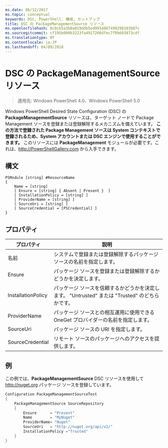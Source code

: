 ```yaml
---
ms.date: 06/12/2017
ms.topic: conceptual
keywords: DSC, PowerShell, 構成, セットアップ
title: DSC の PackageManagementSource リソース
ms.openlocfilehash: 8c0cb5a3b0a019ddb5ed995406f499298103b07c
ms.sourcegitcommit: cf195b090b3223fa4917206dfec7f0b603873cdf
ms.translationtype: HT
ms.contentlocale: ja-JP
ms.lasthandoff: 04/09/2018
---
```

# <a name="dsc-packagemanagementsource-resource"></a>DSC の PackageManagementSource リソース

> 適用先: Windows PowerShell 4.0、Windows PowerShell 5.0

Windows PowerShell Desired State Configuration (DSC) の **PackageManagementSource** リソースは、ターゲット ノードで Package Management ソースを登録または登録解除するメカニズムを備えています。 **この方法で登録された Package Management ソースは System コンテキストで登録されるため、System アカウントまたは DSC エンジンで使用することができます。** このリソースには **PackageManagement** モジュールが必要です。これは、http://PowerShellGallery.com から入手できます。

## <a name="syntax"></a>構文

```
PSModule [string] #ResourceName
{
    Name = [string]
    [ Ensure = [string] { Absent | Present }  ]
    [ InstallationPolicy = [string] ]
    [ ProviderName = [string] ]
    [ SourceUri = [string] ]
    [ SourceCredential = [PSCredential] ]
}
```

## <a name="properties"></a>プロパティ
|  プロパティ  |  説明   |
|---|---|
| 名前| システムで登録または登録解除するパッケージ ソースの名前を指定します。|
| Ensure| パッケージ ソースを登録または登録解除するかどうかを決定します。|
| InstallationPolicy| パッケージ ソースを信頼するかどうかを決定します。 "Untrusted" または "Trusted" のどちらかです。|
| ProviderName| パッケージ ソースとの相互運用に使用できる OneGet プロバイダーの名前を指定します。|
| SourceUri| パッケージ ソースの URI を指定します。|
| SourceCredential| リモート ソースのパッケージへのアクセスを提供します。|

## <a name="example"></a>例

この例では、**PackageManagementSource** DSC リソースを使用して http://nuget.org パッケージ ソースを登録しています。

```powershell
Configuration PackageManagementSourceTest
{
    PackageManagementSource SourceRepository
    {
        Ensure      = "Present"
        Name        = "MyNuget"
        ProviderName= "Nuget"
        SourceUri   = "http://nuget.org/api/v2/"
        InstallationPolicy ="Trusted"
    }
}
```